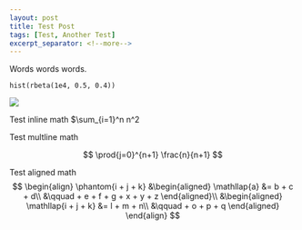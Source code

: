 ```yaml
---
layout: post
title: Test Post
tags: [Test, Another Test]
excerpt_separator: <!--more-->
---
```


Words words words.

    hist(rbeta(1e4, 0.5, 0.4))

![](2018-04-11-test-rmd-to-md_files/figure-markdown_strict/unnamed-chunk-1-1.png)

Test inline math $\sum_{i=1}^n n^2

Test multline math

$$ \prod{j=0}^{n+1} \frac{n}{n+1} $$

Test aligned math
$$ 
\begin{align}
  \phantom{i + j + k}
  &\begin{aligned}
    \mathllap{a} &= b + c + d\\
      &\qquad + e + f + g + x + y + z
  \end{aligned}\\
  &\begin{aligned}
    \mathllap{i + j + k} &= l + m + n\\
      &\qquad + o + p + q
  \end{aligned}
\end{align}
$$

